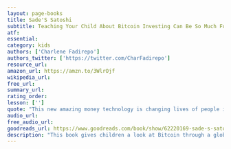 ```yaml
---
layout: page-books
title: Sade'S Satoshi
subtitle: Teaching Your Child About Bitcoin Investing Can Be So Much Fun!
atf: 
essential: 
category: kids
authors: ['Charlene Fadirepo']
authors_twitter: ['https://twitter.com/CharFadirepo']
resource_url: 
amazon_url: https://amzn.to/3WlrOjf
wikipedia_url: 
free_url: 
summary_url: 
rating_order: 
lesson: ['']
quote: "This new amazing money technology is changing lives of people in Nigeria, other countries in Africa and all around the world!"
audio_url: 
free_audio_url: 
goodreads_url: https://www.goodreads.com/book/show/62220169-sade-s-satoshis
description: "This book gives children a look at Bitcoin through a global lens and explores the incredible impact of Bitcoin in Nigeria. It also teaches children about important economic concepts like central banking, inflation and fiat currency. "
---
```

